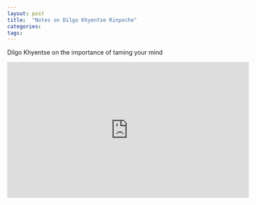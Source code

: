 ```yaml
---
layout: post
title:  "Notes on Dilgo Khyentse Rinpoche"
categories: 
tags: 
---
```


Dilgo Khyentse on the importance of taming your mind
<br>
<iframe width="560" height="315" src="https://www.youtube.com/embed/2wGeKKLuYgQ?si=VK5BGlopxg2QkOOS&amp;clip=Ugkx6mcUgfY_OFhzYNyNtv9giJWgkaITpI13&amp;clipt=ENf4fhjM24EB" title="YouTube video player" frameborder="0" allow="accelerometer; autoplay; clipboard-write; encrypted-media; gyroscope; picture-in-picture; web-share" allowfullscreen></iframe>
